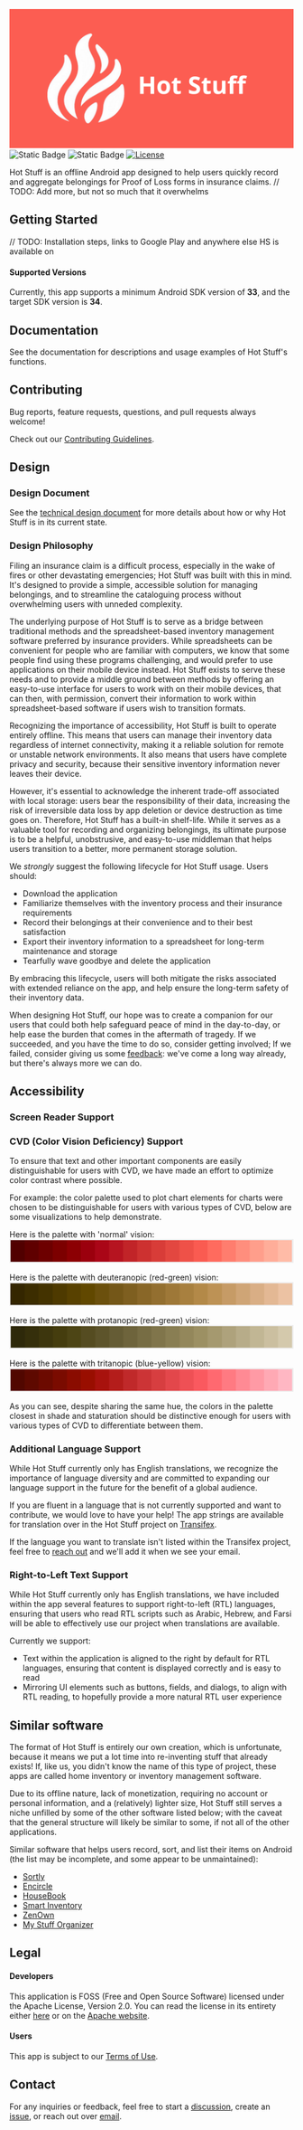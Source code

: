![](https://github.com/PamCatten/hot-stuff/blob/main/assets/banner.png)
![Static Badge](https://img.shields.io/badge/Release-1.0.0-%23F83839)
![Static Badge](https://img.shields.io/badge/API-33%2B-%2340B5F0)
[![License](https://img.shields.io/badge/License-Apache%202.0-%23FFA303)](http://www.apache.org/licenses/LICENSE-2.0.html)

Hot Stuff is an offline Android app designed to help users quickly record and aggregate belongings for Proof of Loss forms in insurance claims. 
// TODO: Add more, but not so much that it overwhelms

## Getting Started
// TODO: Installation steps, links to Google Play and anywhere else HS is available on

#### Supported Versions
Currently, this app supports a minimum Android SDK version of **33**, and the target SDK version is **34**.

## Documentation
See the documentation for descriptions and usage examples of Hot Stuff's functions.

## Contributing
Bug reports, feature requests, questions, and pull requests always welcome! 

Check out our [Contributing Guidelines](https://github.com/PamCatten/hot-stuff/blob/main/CONTRIBUTING.md).

## Design
### Design Document
See the [technical design document](https://docs.google.com/document/d/177xGpi3BK14RevmSoKWCA5AEw8B0tt4f7ILGGo3Y3MI/edit#heading=h.j040vupqoagj) for more details about how or why Hot Stuff is in its current state. 
### Design Philosophy
Filing an insurance claim is a difficult process, especially in the wake of fires or other devastating emergencies; Hot Stuff was built with this in mind.
It's designed to provide a simple, accessible solution for managing belongings, and to streamline the cataloguing process without overwhelming users with unneded complexity. 

The underlying purpose of Hot Stuff is to serve as a bridge between traditional methods and the spreadsheet-based inventory management software preferred by insurance providers. While spreadsheets can be convenient for people who are familiar with computers, we know that some people find using these programs challenging, and would prefer to use applications on their mobile device instead. Hot Stuff exists to serve these needs and to provide a middle ground between methods by offering an easy-to-use interface for users to work with on their mobile devices, that can then, with permission, convert their information to work within spreadsheet-based software if users wish to transition formats.

Recognizing the importance of accessibility, Hot Stuff is built to operate entirely offline. This means that users can manage their inventory data regardless of internet connectivity, making it a reliable solution for remote or unstable network environments. It also means that users have complete privacy and security, because their sensitive inventory information never leaves their device. 

However, it's essential to acknowledge the inherent trade-off associated with local storage: users bear the responsibility of their data, increasing the risk of irreversible data loss by app deletion or device destruction as time goes on. Therefore, Hot Stuff has a built-in shelf-life. While it serves as a valuable tool for recording and organizing belongings, its ultimate purpose is to be a helpful, unobstrusive, and easy-to-use middleman that helps users transition to a better, more permanent storage solution. 

We *strongly* suggest the following lifecycle for Hot Stuff usage. Users should: 
* Download the application
* Familiarize themselves with the inventory process and their insurance requirements
* Record their belongings at their convenience and to their best satisfaction
* Export their inventory information to a spreadsheet for long-term maintenance and storage
* Tearfully wave goodbye and delete the application

By embracing this lifecycle, users will both mitigate the risks associated with extended reliance on the app, and help ensure the long-term safety of their inventory data.

When designing Hot Stuff, our hope was to create a companion for our users that could both help safeguard peace of mind in the day-to-day, or help ease the burden that comes in the aftermath of tragedy. If we succeeded, and you have the time to do so, consider getting involved; If we failed, consider giving us some [feedback](https://github.com/PamCatten/hot-stuff/issues/new?assignees=&labels=enhancement&projects=&template=feature.md&title=%5BFEATURE%5D): we've come a long way already, but there's always more we can do.
## Accessibility
### Screen Reader Support
### CVD (Color Vision Deficiency) Support
To ensure that text and other important components are easily distinguishable for users with CVD, we have made an effort to optimize color contrast where possible. 

For example: the color palette used to plot chart elements for charts were chosen to be distinguishable for users with various types of CVD, below are some visualizations to help demonstrate.

Here is the palette with 'normal' vision: ![](https://github.com/PamCatten/hot-stuff/blob/main/assets/theme_normal.png)

Here is the palette with deuteranopic (red-green) vision: ![](https://github.com/PamCatten/hot-stuff/blob/main/assets/theme_deuternanopia.png)

Here is the palette with protanopic (red-green) vision: ![](https://github.com/PamCatten/hot-stuff/blob/main/assets/theme_protanopia.png)

Here is the palette with tritanopic (blue-yellow) vision: ![](https://github.com/PamCatten/hot-stuff/blob/main/assets/theme_tritanopia.png)

As you can see, despite sharing the same hue, the colors in the palette closest in shade and staturation should be distinctive enough for users with various types of CVD to differentiate between them.

### Additional Language Support
While Hot Stuff currently only has English translations, we recognize the importance of language diversity and are committed to expanding our language support in the future for the benefit of a global audience. 

If you are fluent in a language that is not currently supported and want to contribute, we would love to have your help! The app strings are available for translation over in the Hot Stuff project on [Transifex](https://www.transifex.com/pamcatten/hot-stuff/). 

If the language you want to translate isn't listed within the Transifex project, feel free to [reach out](mailto:campatten.dev@outlook.com) and we'll add it when we see your email.

### Right-to-Left Text Support
While Hot Stuff currently only has English translations, we have included within the app several features to support right-to-left (RTL) languages, ensuring that users who read RTL scripts such as Arabic, Hebrew, and Farsi will be able to effectively use our project when translations are available.

Currently we support:
* Text within the application is aligned to the right by default for RTL languages, ensuring that content is displayed correctly and is easy to read
* Mirroring UI elements such as buttons, fields, and dialogs, to align with RTL reading, to hopefully provide a more natural RTL user experience

## Similar software
The format of Hot Stuff is entirely our own creation, which is unfortunate, because it means we put a lot time into re-inventing stuff that already exists! If, like us, you didn't know the name of this type of project, these apps are called home inventory or inventory management software. 

Due to its offline nature, lack of monetization, requiring no account or personal information, and a (relatively) lighter size, Hot Stuff still serves a niche unfilled by some of the other software listed below; with the caveat that the general structure will likely be similar to some, if not all of the other applications.  

Similar software that helps users record, sort, and list their items on Android (the list may be incomplete, and some appear to be unmaintained):
* [Sortly](https://play.google.com/store/apps/details?id=com.sortly.mythings&pcampaignid=web_share)
* [Encircle](https://play.google.com/store/apps/details?id=com.encircle&pcampaignid=web_share)
* [HouseBook](https://play.google.com/store/apps/details?id=chenige.chkchk.wairz&pcampaignid=web_share)
* [Smart Inventory](https://play.google.com/store/apps/details?id=com.nonzeroapps.android.smartinventory&pcampaignid=web_share)
* [ZenOwn](https://play.google.com/store/apps/details?id=com.zenown.app&hl=en&gl=US)
* [My Stuff Organizer](https://play.google.com/store/apps/details?id=com.ebizzapps.mystufforganizer&hl=en&gl=US)

## Legal
#### Developers
This application is FOSS (Free and Open Source Software) licensed under the Apache License, Version 2.0. You can read the license in its entirety either [here](https://github.com/PamCatten/hot-stuff/blob/main/LICENSE) or on the [Apache website](https://www.apache.org/licenses/LICENSE-2.0).
#### Users
This app is subject to our [Terms of Use](https://github.com/PamCatten/hot-stuff/blob/main/TERMS).


## Contact
For any inquiries or feedback, feel free to start a [discussion](https://github.com/PamCatten/hot-stuff/discussions), create an [issue](https://github.com/PamCatten/hot-stuff/issues), or reach out over [email](mailto:campatten.dev@outlook.com).
